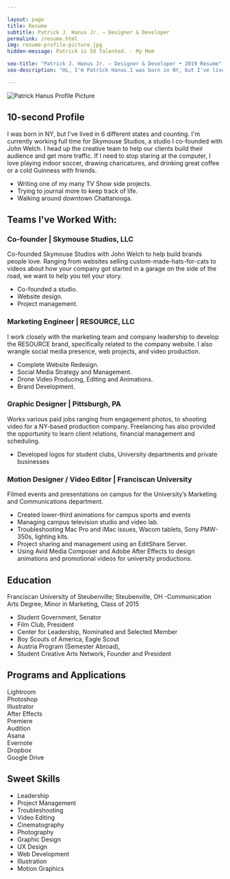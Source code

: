 ```yaml
---

layout: page
title: Resume
subtitle: Patrick J. Hanus Jr. — Designer & Developer
permalink: /resume.html
img: resume-profile-picture.jpg
hidden-message: Patrick is SO Talented. - My Mom

seo-title: "Patrick J. Hanus Jr. — Designer & Developer • 2019 Resume"
seo-description: "Hi, I'm Patrick Hanus.I was born in NY, but I've lived in 6 different states and counting. I'm currently working full time for Skymouse Studios, a studio I co-founded with John Welch."

---
```


<section class="img">
	<img src="{{ site.baseurl }}/library/img/{{ page.img }}" alt="Patrick Hanus Profile Picture">
</section>

## 10-second Profile
I was born in NY, but I've lived in 6 different states and counting. I'm currently working full time for Skymouse Studios, a studio I co-founded with John Welch. I head up the creative team to help our clients build their audience and get more traffic. If I need to stop staring at the computer, I love playing indoor soccer, drawing charicatures, and drinking great coffee or a cold Guinness with friends.

- Writing one of my many TV Show side projects.
- Trying to journal more to keep track of life.
- Walking around downtown Chattanooga.

## Teams I've Worked With:

### Co-founder | Skymouse Studios, LLC
Co-founded Skymouse Studios with John Welch to help build brands people love. Ranging from websites selling custom-made-hats-for-cats to videos about how your company got started in a garage on the side of the road, we want to help you tell your story.

- Co-founded a studio.
- Website design.
- Project management.

### Marketing Engineer | RESOURCE, LLC
I work closely with the marketing team and company leadership to develop the RESOURCE brand, specifically related to the company website. I also wrangle social media presence, web projects, and video production.

- Complete Website Redesign.
- Social Media Strategy and Management.
- Drone Video Producing, Editing and Animations.
- Brand Development.

### Graphic Designer | Pittsburgh, PA 

Works various paid jobs ranging from engagement photos, to shooting video for a NY-based production company. Freelancing has also provided the opportunity to learn client relations, financial management and scheduling.

- Developed logos for student clubs, University departments and private businesses


### Motion Designer / Video Editor | Franciscan University

Filmed events and presentations on campus for the University’s Marketing and Communications department.

- Created lower-third animations for campus sports and events
- Managing campus television studio and video lab. 
- Troubleshooting Mac Pro and iMac issues, Wacom tablets, Sony PMW-350s, lighting kits.
- Project sharing and management using an EditShare Server.
- Using Avid Media Composer and Adobe After Effects to design animations and promotional videos for university productions.

## Education

Franciscan University of Steubenville; Steubenville, OH -Communication Arts Degree, Minor in Marketing, Class of 2015 

- Student Government, Senator
- Film Club, President
- Center for Leadership, Nominated and Selected Member 
- Boy Scouts of America, Eagle Scout
- Austria Program (Semester Abroad),
- Student Creative Arts Network, Founder and President

## Programs and Applications

<aside class="grid">
	<div class="app">Lightroom</div>
	<div class="app">Photoshop</div>
	<div class="app">Illustrator</div>
	<div class="app">After Effects</div>
	<div class="app">Premiere</div>
	<div class="app">Audition</div>
	<div class="app">Asana</div>
	<div class="app">Evernote</div>
	<div class="app">Dropbox</div>
	<div class="app">Google Drive</div>
</aside>


## Sweet Skills

- Leadership
- Project Management
- Troubleshooting
- Video Editing
- Cinematography
- Photography
- Graphic Design
- UX Design
- Web Development
- Illustration
- Motion Graphics

